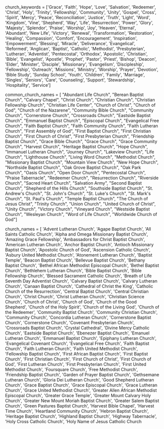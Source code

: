 church_keywords = ['Grace', 'Faith', 'Hope', 'Love', 'Salvation', 'Redeemer', 'Christ', 'Holy', 'Trinity', 'Fellowship', 'Community', 'Unity', 'Gospel', 'Cross', 'Spirit', 'Mercy', 'Peace', 'Reconciliation', 'Justice', 'Truth', 'Light', 'Word', 'Kingdom', 'Vine', 'Shepherd', 'Way', 'Life', 'Resurrection', 'Power', 'Glory', 'Majesty', 'Splendor', 'Praise', 'Worship', 'Joy', 'Heaven', 'Eternal', 'Abundant', 'New Life', 'Victory', 'Renewal', 'Transformation', 'Restoration', 'Healing', 'Compassion', 'Comfort', 'Encouragement', 'Inspiration', 'Empowerment', 'Blessing', 'Miracle', 'Deliverance', 'Evangelical', 'Reformed', 'Anglican', 'Baptist', 'Catholic', 'Methodist', 'Presbyterian', 'Lutheran', 'Adventist', 'Pentecostal', 'Orthodox', 'Apostolic', 'Christian', 'Bible', 'Evangelist', 'Apostle', 'Prophet', 'Pastor', 'Priest', 'Bishop', 'Deacon', 'Elder', 'Minister', 'Disciple', 'Missionary', 'Evangelism', 'Discipleship', 'Fellowship', 'Outreach', 'Missions', 'Ministry', 'Worship', 'Prayer', 'Devotion', 'Bible Study', 'Sunday School', 'Youth', 'Children', 'Family', 'Marriage', 'Singles', 'Seniors', 'Care', 'Counseling', 'Support', 'Stewardship', 'Hospitality', 'Service']


common_church_names = [    "Abundant Life Church",    "Berean Baptist Church",    "Calvary Chapel",    "Christ Church",    "Christian Church",    "Christian Fellowship Church",    "Christian Life Center",    "Church of Christ",    "Church of God",    "Church of the Nazarene",    "Community Bible Church",    "Community Church",    "Cornerstone Church",    "Crossroads Church",    "Eastside Baptist Church",    "Emmanuel Baptist Church",    "Episcopal Church",    "Evangelical Free Church",    "Faith Baptist Church",    "Faith Community Church",    "Faith Lutheran Church",    "First Assembly of God",    "First Baptist Church",    "First Christian Church",    "First Church of Christ",    "First Presbyterian Church",    "Friendship Baptist Church",    "Grace Bible Church",    "Grace Church",    "Grace Community Church",    "Harvest Church",    "Heritage Baptist Church",    "Hope Church",    "Immanuel Lutheran Church",    "Journey Church",    "Lakeview Church",    "Life Church",    "Lighthouse Church",    "Living Word Church",    "Methodist Church",    "Missionary Baptist Church",    "Mountain View Church",    "New Hope Church",    "Northside Baptist Church",    "Oak Grove Baptist Church",    "Oak Park Church",    "Oasis Church",    "Open Door Church",    "Pentecostal Church",    "Praise Tabernacle",    "Redeemer Church",    "Resurrection Church",    "Riverside Church",    "Sacred Heart Church",    "Salvation Army",    "Second Baptist Church",    "Shepherd of the Hills Church",    "Southside Baptist Church",    "St. Andrew's Church",    "St. John's Church",    "St. Luke's Church",    "St. Mark's Church",    "St. Paul's Church",    "Temple Baptist Church",    "The Church of Jesus Christ",    "Trinity Church",    "Union Church",    "United Church of Christ",    "Unity Church",    "Victory Church",    "Vineyard Church",    "Westside Baptist Church",    "Wesleyan Church",    "Word of Life Church",    "Worldwide Church of God"]


church_names = [
    'Advent Lutheran Church',
    'Agape Baptist Church',
    'All Saints Catholic Church',
    'Alpha and Omega Missionary Baptist Church',
    'Amazing Grace Fellowship',
    'Ambassadors for Christ Baptist Church',
    'American Lutheran Church',
    'Anchor Baptist Church',
    'Antioch Missionary Baptist Church',
    'Apostolic Church of God',
    'Ascension Catholic Church',
    'Asbury United Methodist Church',
    'Atonement Lutheran Church',
    'Baptist Temple',
    'Beacon Baptist Church',
    'Bellevue Baptist Church',
    'Bethany Baptist Church',
    'Bethel African Methodist Episcopal Church',
    'Bethel Baptist Church',
    'Bethlehem Lutheran Church',
    'Bible Baptist Church',
    'Bible Fellowship Church',
    'Blessed Sacrament Catholic Church',
    'Breath of Life Seventh Day Adventist Church',
    'Calvary Baptist Church',
    'Calvary Lutheran Church',
    'Canaan Baptist Church',
    'Cathedral of Christ the King',
    'Catholic Church of the Resurrection',
    'Central Baptist Church',
    'Central Christian Church',
    'Christ Church',
    'Christ Lutheran Church',
    'Christian Science Church',
    'Church of Christ',
    'Church of God',
    'Church of the Good Shepherd',
    'Church of the Holy Spirit',
    'Church of the Living God',
    'Church of the Redeemer',
    'Community Baptist Church',
    'Community Christian Church',
    'Community Church',
    'Concordia Lutheran Church',
    'Cornerstone Baptist Church',
    'Cornerstone Church',
    'Covenant Presbyterian Church',
    'Crossroads Baptist Church',
    'Crystal Cathedral',
    'Divine Mercy Catholic Church',
    'Eastside Baptist Church',
    'Ebenezer Baptist Church',
    'Emanuel Lutheran Church',
    'Emmanuel Baptist Church',
    'Epiphany Lutheran Church',
    'Evangelical Covenant Church',
    'Evangelical Free Church',
    'Faith Baptist Church',
    'Faith Lutheran Church',
    'Faith United Methodist Church',
    'Fellowship Baptist Church',
    'First African Baptist Church',
    'First Baptist Church',
    'First Christian Church',
    'First Church of Christ',
    'First Church of God',
    'First Lutheran Church',
    'First Presbyterian Church',
    'First United Methodist Church',
    'Foursquare Church',
    'Free Methodist Church',
    'Friendship Baptist Church',
    'Garden of Prayer Baptist Church',
    'Gethsemane Lutheran Church',
    'Gloria Dei Lutheran Church',
    'Good Shepherd Lutheran Church',
    'Grace Baptist Church',
    'Grace Episcopal Church',
    'Grace Lutheran Church',
    'Grace United Methodist Church',
    'Greater Allen African Methodist Episcopal Church',
    'Greater Grace Temple',
    'Greater Mount Calvary Holy Church',
    'Greater New Mount Moriah Baptist Church',
    'Greater Salem Baptist Church',
    'Green Pastures Baptist Church',
    'Harvest Bible Chapel',
    'Harvest Time Church',
    'Heartland Community Church',
    'Hebron Baptist Church',
    'Heritage Baptist Church',
    'Highland Baptist Church',
    'Highway Tabernacle',
    'Holy Cross Catholic Church',
    'Holy Name of Jesus Catholic Church

